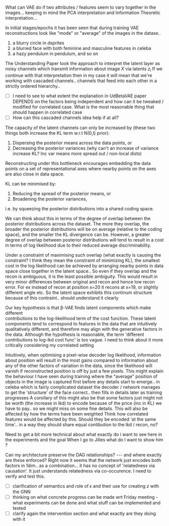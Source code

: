 What can VAE do if two attributes / features seem to vary together in the images... keeping in mind the PCA interpretation and Information Theoretic interpretation...

In initial stages/epochs it has been seen that during training VAE reconstructions look like "mode" or "average" of the images in the datase..
1. a blurry circle in dsprites
2. a blurred face with both feminine and masculine features in celeba
3. a hazy pendulum in pendulum, and so on

The Understanding Paper took the approach to interpret the latent layer as noisy channels which transmit information about image $X$ via latents $z_i$
If we continue with that interpretation then in my case it will mean that we're working with cascaded channels.. channels that feed into each other in a strictly ordered hierarchy..

- [ ] I need to see to what extent the explanation in UdBetaVAE paper DEPENDS on the factors being independent and how can it be tweaked / modified for correlated case. What is the most reasonable thing that should happen in correlated case
- [ ] How can this cascaded channels idea help if at all?

The capacity of the latent channels can only be increased by (these two things both increase the KL term w.r.t N(0,I) prior):
1. Dispersing the posterior means across the data points, or
2. Decreasing the posterior variances (why can't an increase of variance increase KL? Inc var means more spread out / non-local dists)

Reconstructing under this bottleneck encourages embedding the data points on a set of representational axes where nearby points on the axes are also close in data space.

KL can be minimised by:
1. Reducing the spread of the posterior means, or 
2. Broadening the posterior variances, 

i.e. by squeezing the posterior distributions into a shared coding space.


We can think about this in terms of the degree of overlap between the posterior distributions across the dataset. The more they overlap, the broader the posterior distributions will be on average (relative to the coding space), and the smaller the KL divergence can be. 
However, a greater degree  of overlap between posterior distributions will tend to result in a cost in terms of log likelihood due to their reduced average discriminability.

Under a constraint of maximising such overlap (<span class="remark">what exactly is causing the constraint? I think they mean the constraint of minimizing KL</span>), the smallest cost in the log likelihood can be achieved by arranging nearby points in data space close together in the latent space.. So even if they overlap and the recon is ambiguous, it is the least possible ambiguity. This would result in very minor differences between original and recon and hence low recon error. For ex instead of recon at position x=20 it recons at x=19, or slightly different angle etc. <span class="remark">So the latent space exhibits this continum structure because of this contraint.. should understand it clearly</span>

Our key hypothesis is that β-VAE finds latent components which make different  
contributions to the log-likelihood term of the cost function. These latent components tend to correspond to features in the data that are intuitively qualitatively different, and therefore may align with the generative factors in the data. <span class="remark">Although the hypothesis is reasonable, the term 'different contributions to log-lkd cost func' is too vague. I need to think about it more critically considering my correlated setting</span>

Intuitively, when optimising a pixel-wise decoder log likelihood, information about position will result in the most gains compared to information about any of the other factors of variation in the data, since the likelihood will vanish if reconstructed position is off by just a few pixels. <span class="remark">This might explain the behaviour I have seen during training where the "average" position of objects in the image is captured first before any details start to emerge.. in celeba which is fairly complicated dataset the decoder / network manages to get the 'structure' of the face correct.. then fills in details later as training progresses</span>
<span class="remark">A corollary of this might also be that some factors just might not be worth (the increase in lkd) to encode because of the price (inc in KL) we have to pay.. so we might miss on some fine details. This will also be affected by how the terms have been weighted</span>
<span class="remark">Think how correlated features would be affected by this. Should they be encoded 'at the same time'.. in a way they should share equal contibution to the lkd / recon, no?</span>


Need to get a bit more technical about what exactly do i want to see here in the experiments and the goal
When I go to Jilles what do I want to show him ?

Can my architecture preserve the DAG relationships? --- and where exactly are these enforced?
Right now it seems that the network just encodes both factors in 1dim.. as a combination... it has no concept of 'relatedness via causation'. It just understands relatedness via co-occurence. I need to verify and test this.

- [ ] clarification of semantics and role of $\epsilon$ and their use for creating $z$ with the GNN
- [ ] thinking on what concrete progress can be made wrt Friday meeting - what experiments can be done and what stuff can be implemented and tested
- [ ] clarify again the intervention section and what exactly are they doing with it